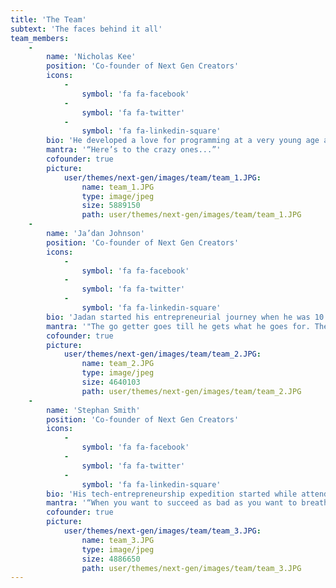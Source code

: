 ```yaml
---
title: 'The Team'
subtext: 'The faces behind it all'
team_members:
    -
        name: 'Nicholas Kee'
        position: 'Co-founder of Next Gen Creators'
        icons:
            -
                symbol: 'fa fa-facebook'
            -
                symbol: 'fa fa-twitter'
            -
                symbol: 'fa fa-linkedin-square'
        bio: 'He developed a love for programming at a very young age and has been traveling the world showing off his skills at various events. Nick’s journey is one that includes being homeless, robbed and many other misfortunes but in the end still coming out on top.'
        mantra: '“Here’s to the crazy ones...”'
        cofounder: true
        picture:
            user/themes/next-gen/images/team/team_1.JPG:
                name: team_1.JPG
                type: image/jpeg
                size: 5889150
                path: user/themes/next-gen/images/team/team_1.JPG
    -
        name: 'Ja’dan Johnson'
        position: 'Co-founder of Next Gen Creators'
        icons:
            -
                symbol: 'fa fa-facebook'
            -
                symbol: 'fa fa-twitter'
            -
                symbol: 'fa fa-linkedin-square'
        bio: 'Jadan started his entrepreneurial journey when he was 10 and has been unstoppable since. A true hustler and marketing genius, his achievements in the media industry make him extraordinary.'
        mantra: '"The go getter goes till he gets what he goes for. The go getter sows till he reaps what he sowed for. He fixes a goal and resolves when he sets it. The way to the prize is to go till you get it."'
        cofounder: true
        picture:
            user/themes/next-gen/images/team/team_2.JPG:
                name: team_2.JPG
                type: image/jpeg
                size: 4640103
                path: user/themes/next-gen/images/team/team_2.JPG
    -
        name: 'Stephan Smith'
        position: 'Co-founder of Next Gen Creators'
        icons:
            -
                symbol: 'fa fa-facebook'
            -
                symbol: 'fa fa-twitter'
            -
                symbol: 'fa fa-linkedin-square'
        bio: 'His tech-entrepreneurship expedition started while attending university. Stephan’s super power lies in solving problems. Inspired mostly by the Jamaican culture most of his time is spent planning and developing projects around the lifestyle.'
        mantra: '“When you want to succeed as bad as you want to breathe, then you will be successful.”'
        cofounder: true
        picture:
            user/themes/next-gen/images/team/team_3.JPG:
                name: team_3.JPG
                type: image/jpeg
                size: 4886650
                path: user/themes/next-gen/images/team/team_3.JPG
---
```



